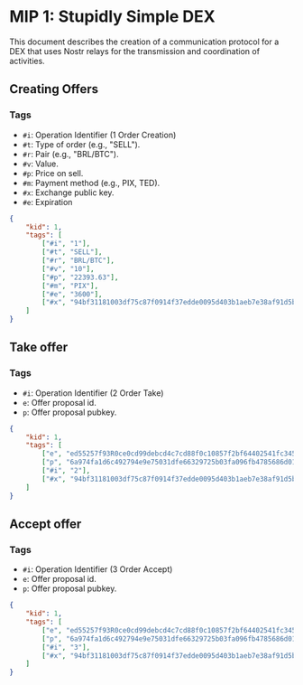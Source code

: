 # MIP 1: Stupidly Simple DEX

This document describes the creation of a communication protocol for a DEX that uses Nostr relays for the transmission and coordination of activities.

## Creating Offers

### Tags
- `#i`: Operation Identifier (1 Order Creation)
- `#t`: Type of order (e.g., "SELL").
- `#r`: Pair (e.g., "BRL/BTC").
- `#v`: Value.
- `#p`: Price on sell.
- `#m`: Payment method (e.g., PIX, TED).
- `#x`: Exchange public key.
- `#e`: Expiration

```json
{
    "kid": 1,
    "tags": [
        ["#i", "1"],
        ["#t", "SELL"],
        ["#r", "BRL/BTC"],
        ["#v", "10"],
        ["#p", "22393.63"],
        ["#m", "PIX"],
        ["#e", "3600"],
        ["#x", "94bf31181003df75c87f0914f37edde0095d403b1aeb7e38af91d5b09663ac57"]
    ]
}
```

## Take offer

### Tags

- `#i`: Operation Identifier (2 Order Take)
- `e`: Offer proposal id.
- `p`: Offer proposal pubkey.

```json
{
    "kid": 1,
    "tags": [
        ["e", "ed55257f93R0ce0cd99debcd4c7cd88f0c10857f2bf64402541fc3457fff46d1"],
        ["p", "6a974fa1d6c492794e9e75031dfe66329725b03fa096fb4785686d015930ded2"],
        ["#i", "2"],
        ["#x", "94bf31181003df75c87f0914f37edde0095d403b1aeb7e38af91d5b09663ac57"]
    ]
}
```

## Accept offer

### Tags
- `#i`: Operation Identifier (3 Order Accept)
- `e`: Offer proposal id.
- `p`: Offer proposal pubkey.

```json
{
    "kid": 1,
    "tags": [
        ["e", "ed55257f93R0ce0cd99debcd4c7cd88f0c10857f2bf64402541fc3457fff46d1"],
        ["p", "6a974fa1d6c492794e9e75031dfe66329725b03fa096fb4785686d015930ded2"],
        ["#i", "3"],
        ["#x", "94bf31181003df75c87f0914f37edde0095d403b1aeb7e38af91d5b09663ac57"]
    ]
}
```
